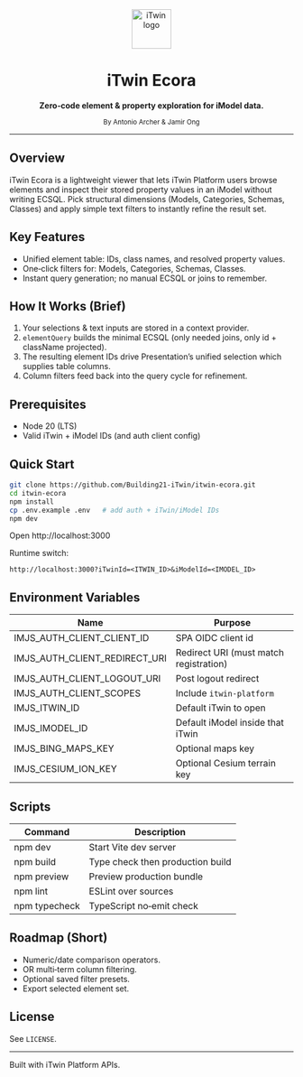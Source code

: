 <div align="center">
	<picture>
		<source media='(prefers-color-scheme: dark)' srcset='https://itwin.github.io/iTwinUI/logo-dark.svg' />
		<img src='https://itwin.github.io/iTwinUI/logo.svg' alt='iTwin logo' height='70' />
	</picture>
	<h1>iTwin Ecora</h1>
	<p><strong>Zero‑code element & property exploration for iModel data.</strong></p>
	<sub>By Antonio Archer & Jamir Ong</sub>
</div>

---

## Overview

iTwin Ecora is a lightweight viewer that lets iTwin Platform users browse elements and inspect their stored property values in an iModel without writing ECSQL. Pick structural dimensions (Models, Categories, Schemas, Classes) and apply simple text filters to instantly refine the result set.

## Key Features

- Unified element table: IDs, class names, and resolved property values.
- One‑click filters for: Models, Categories, Schemas, Classes.
- Instant query generation; no manual ECSQL or joins to remember.

## How It Works (Brief)

1. Your selections & text inputs are stored in a context provider.
2. `elementQuery` builds the minimal ECSQL (only needed joins, only id + className projected).
3. The resulting element IDs drive Presentation’s unified selection which supplies table columns.
4. Column filters feed back into the query cycle for refinement.

## Prerequisites

- Node 20 (LTS)
- Valid iTwin + iModel IDs (and auth client config) 

## Quick Start

```sh
git clone https://github.com/Building21-iTwin/itwin-ecora.git
cd itwin-ecora
npm install
cp .env.example .env   # add auth + iTwin/iModel IDs
npm dev
```
Open http://localhost:3000

Runtime switch:
```
http://localhost:3000?iTwinId=<ITWIN_ID>&iModelId=<IMODEL_ID>
```

## Environment Variables

| Name | Purpose |
| ---- | ------- |
| IMJS_AUTH_CLIENT_CLIENT_ID | SPA OIDC client id |
| IMJS_AUTH_CLIENT_REDIRECT_URI | Redirect URI (must match registration) |
| IMJS_AUTH_CLIENT_LOGOUT_URI | Post logout redirect |
| IMJS_AUTH_CLIENT_SCOPES | Include `itwin-platform` |
| IMJS_ITWIN_ID | Default iTwin to open |
| IMJS_IMODEL_ID | Default iModel inside that iTwin |
| IMJS_BING_MAPS_KEY | Optional maps key |
| IMJS_CESIUM_ION_KEY | Optional Cesium terrain key |

## Scripts

| Command | Description |
| ------- | ----------- |
| npm dev | Start Vite dev server |
| npm build | Type check then production build |
| npm preview | Preview production bundle |
| npm lint | ESLint over sources |
| npm typecheck | TypeScript no‑emit check |

## Roadmap (Short)

- Numeric/date comparison operators.
- OR multi‑term column filtering.
- Optional saved filter presets.
- Export selected element set.

## License

See `LICENSE`.

---

Built with iTwin Platform APIs.
